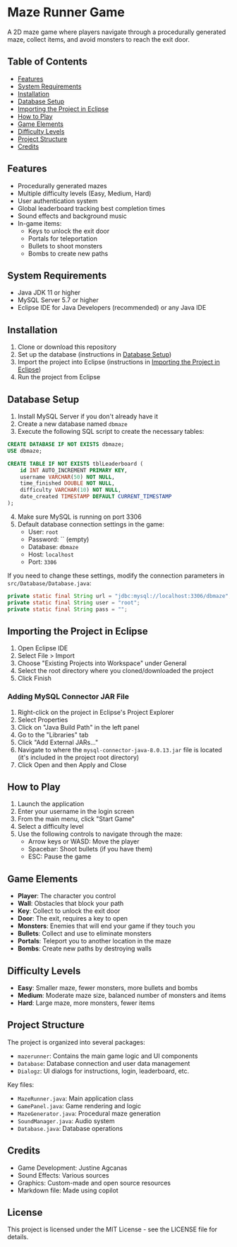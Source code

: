 # Maze Runner Game

A 2D maze game where players navigate through a procedurally generated maze, collect items, and avoid monsters to reach the exit door.

## Table of Contents
- [Features](#features)
- [System Requirements](#system-requirements)
- [Installation](#installation)
- [Database Setup](#database-setup)
- [Importing the Project in Eclipse](#importing-the-project-in-eclipse)
- [How to Play](#how-to-play)
- [Game Elements](#game-elements)
- [Difficulty Levels](#difficulty-levels)
- [Project Structure](#project-structure)
- [Credits](#credits)

## Features

- Procedurally generated mazes
- Multiple difficulty levels (Easy, Medium, Hard)
- User authentication system
- Global leaderboard tracking best completion times
- Sound effects and background music
- In-game items:
  - Keys to unlock the exit door
  - Portals for teleportation
  - Bullets to shoot monsters
  - Bombs to create new paths

## System Requirements

- Java JDK 11 or higher
- MySQL Server 5.7 or higher
- Eclipse IDE for Java Developers (recommended) or any Java IDE

## Installation

1. Clone or download this repository
2. Set up the database (instructions in [Database Setup](#database-setup))
3. Import the project into Eclipse (instructions in [Importing the Project in Eclipse](#importing-the-project-in-eclipse))
4. Run the project from Eclipse

## Database Setup

1. Install MySQL Server if you don't already have it
2. Create a new database named `dbmaze`
3. Execute the following SQL script to create the necessary tables:

```sql
CREATE DATABASE IF NOT EXISTS dbmaze;
USE dbmaze;

CREATE TABLE IF NOT EXISTS tblLeaderboard (
    id INT AUTO_INCREMENT PRIMARY KEY,
    username VARCHAR(50) NOT NULL,
    time_finished DOUBLE NOT NULL,
    difficulty VARCHAR(10) NOT NULL,
    date_created TIMESTAMP DEFAULT CURRENT_TIMESTAMP
);
```

4. Make sure MySQL is running on port 3306
5. Default database connection settings in the game:
   - User: `root`
   - Password: `` (empty)
   - Database: `dbmaze`
   - Host: `localhost`
   - Port: `3306`

If you need to change these settings, modify the connection parameters in `src/Database/Database.java`:

```java
private static final String url = "jdbc:mysql://localhost:3306/dbmaze";
private static final String user = "root";
private static final String pass = "";
```

## Importing the Project in Eclipse

1. Open Eclipse IDE
2. Select File > Import
3. Choose "Existing Projects into Workspace" under General
4. Select the root directory where you cloned/downloaded the project
5. Click Finish

### Adding MySQL Connector JAR File

1. Right-click on the project in Eclipse's Project Explorer
2. Select Properties
3. Click on "Java Build Path" in the left panel
4. Go to the "Libraries" tab
5. Click "Add External JARs..."
6. Navigate to where the `mysql-connector-java-8.0.13.jar` file is located (it's included in the project root directory)
7. Click Open and then Apply and Close

## How to Play

1. Launch the application
2. Enter your username in the login screen
3. From the main menu, click "Start Game"
4. Select a difficulty level
5. Use the following controls to navigate through the maze:
   - Arrow keys or WASD: Move the player
   - Spacebar: Shoot bullets (if you have them)
   - ESC: Pause the game
## Game Elements

- **Player**: The character you control
- **Wall**: Obstacles that block your path
- **Key**: Collect to unlock the exit door
- **Door**: The exit, requires a key to open
- **Monsters**: Enemies that will end your game if they touch you
- **Bullets**: Collect and use to eliminate monsters
- **Portals**: Teleport you to another location in the maze
- **Bombs**: Create new paths by destroying walls

## Difficulty Levels

- **Easy**: Smaller maze, fewer monsters, more bullets and bombs
- **Medium**: Moderate maze size, balanced number of monsters and items
- **Hard**: Large maze, more monsters, fewer items

## Project Structure

The project is organized into several packages:

- `mazerunner`: Contains the main game logic and UI components
- `Database`: Database connection and user data management
- `Dialogz`: UI dialogs for instructions, login, leaderboard, etc.

Key files:
- `MazeRunner.java`: Main application class
- `GamePanel.java`: Game rendering and logic
- `MazeGenerator.java`: Procedural maze generation
- `SoundManager.java`: Audio system
- `Database.java`: Database operations

## Credits

- Game Development: Justine Agcanas
- Sound Effects: Various sources
- Graphics: Custom-made and open source resources
- Markdown file: Made using copilot

## License

This project is licensed under the MIT License - see the LICENSE file for details.
